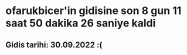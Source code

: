 # ofarukbicer'in gidisine son 8 gun 11 saat 50 dakika 26 saniye kaldi

## Gidis tarihi: 30.09.2022 :(
